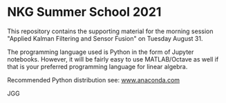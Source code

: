 # NKG Summer School 2021

This repository contains the supporting material for the morning session "Applied Kalman Filtering and Sensor Fusion" on Tuesday August 31.

The programming language used is Python in the form of Jupyter notebooks. However, it will be fairly easy to use MATLAB/Octave as well if that is your preferred programming language for linear algebra.

Recommended Python distribution see: www.anaconda.com

JGG
